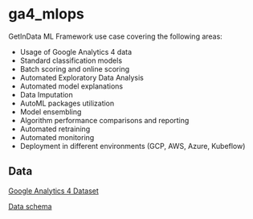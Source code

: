 # ga4_mlops

GetInData ML Framework use case covering the following areas:
- Usage of Google Analytics 4 data
- Standard classification models
- Batch scoring and online scoring
- Automated Exploratory Data Analysis
- Automated model explanations
- Data Imputation
- AutoML packages utilization
- Model ensembling
- Algorithm performance comparisons and reporting
- Automated retraining
- Automated monitoring
- Deployment in different environments (GCP, AWS, Azure, Kubeflow)

## Data

[Google Analytics 4 Dataset](https://developers.google.com/analytics/bigquery/web-ecommerce-demo-dataset)

[Data schema](https://support.google.com/analytics/answer/7029846?hl=en)

